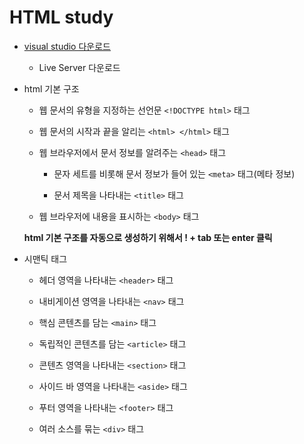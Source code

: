 #  HTML  study

- [visual studio 다운로드](https://code.visualstudio.com/)
  
  - Live Server 다운로드

- html 기본 구조

  - 웹 문서의 유형을 지정하는 선언문 ```<!DOCTYPE html>``` 태그
  - 웹 문서의 시작과 끝을 알리는 ```<html> </html>``` 태그

  - 웹 브라우저에서 문서 정보를 알려주는 ```<head>``` 태그

    - 문자 세트를 비롯해 문서 정보가 들어 있는 ```<meta>``` 태그(메타 정보)
  
    - 문서 제목을 나타내는 ```<title>``` 태그
  
  - 웹 브라우저에 내용을 표시하는 ```<body>``` 태그
  
  **html 기본 구조를 자동으로 생성하기 위해서 ! +  tab 또는 enter 클릭**
  
- 시맨틱 태그
  
  - 헤더 영역을 나타내는 ```<header>``` 태그
  
  - 내비게이션 영역을 나타내는 ```<nav>``` 태그
  
  - 핵심 콘텐츠를 담는 ```<main>``` 태그
  
  - 독립적인 콘텐츠를 담는 ```<article>``` 태그
  
  - 콘텐츠 영역을 나타내는 ```<section>``` 태그
  
  - 사이드 바 영역을 나타내는 ```<aside>``` 태그
  
  - 푸터 영역을 나타내는 ```<footer>``` 태그
  
  - 여러 소스를 묶는 ```<div>``` 태그
  
 
